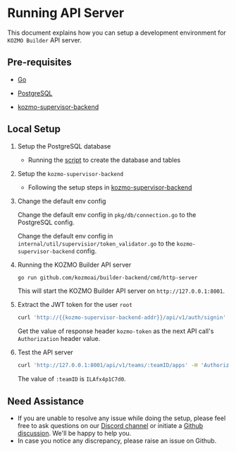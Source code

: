 # Running API Server

This document explains how you can setup a development environment for `KOZMO Builder` API server.

## Pre-requisites

- [Go](https://go.dev/doc/install)

- [PostgreSQL](https://www.postgresql.org/download/)

- [kozmo-supervisor-backend](https://github.com/kozmoai/kozmo-supervisor-backend)

## Local Setup

1. Setup the PostgreSQL database

    - Running the [script](../scripts/postgres-init.sh) to create the database and tables

2. Setup the `kozmo-supervisor-backend`

    - Following the setup steps in [kozmo-supervisor-backend](https://github.com/kozmoai/deploy-kozmo-manually/tree/main/build-by-yourself#build-kozmo-supervisor-backend)

3. Change the default env config

   Change the default env config in `pkg/db/connection.go` to the PostgreSQL config.

   Change the default env config in `internal/util/supervisior/token_validator.go` to the `kozmo-supervisor-backend` config.

4. Running the KOZMO Builder API server

    ```bash
    go run github.com/kozmoai/builder-backend/cmd/http-server
    ```

   This will start the KOZMO Builder API server on  `http://127.0.0.1:8001`.

5. Extract the JWT token for the user `root`

    ```bash
    curl 'http://{{kozmo-supervisor-backend-addr}}/api/v1/auth/signin' --data-raw '{"email":"root","password":"password"}' -v
    ```

   Get the value of response header `kozmo-token` as the next API call's `Authorization` header value.

6. Test the API server

    ```bash
    curl 'http://127.0.0.1:8001/api/v1/teams/:teamID/apps' -H 'Authorization: {{Value of response header `kozmo-token`}}'
    ```

   The value of `:teamID` is `ILAfx4p1C7d0`.

## Need Assistance

- If you are unable to resolve any issue while doing the setup, please feel free to ask questions on our [Discord channel](https://discord.com/invite/kozmoai) or initiate a [Github discussion](https://github.com/orgs/kozmoai/discussions). We'll be happy to help you.
- In case you notice any discrepancy, please raise an issue on Github.